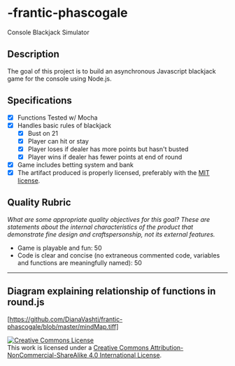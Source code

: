 # -frantic-phascogale
Console Blackjack Simulator

## Description

The goal of this project is to build an asynchronous Javascript blackjack game for the console using Node.js.

## Specifications
- [x] Functions Tested w/ Mocha
- [x] Handles basic rules of blackjack
   - [x] Bust on 21
   - [x] Player can hit or stay
   - [x] Player loses if dealer has more points but hasn't busted
   - [x] Player wins if dealer has fewer points at end of round
- [x] Game includes betting system and bank
- [X] The artifact produced is properly licensed, preferably with the [MIT license][mit-license].

## Quality Rubric

_What are some appropriate quality objectives for this goal? These are statements about the internal characteristics of the product that demonstrate fine design and craftspersonship, not its external features._

- Game is playable and fun: 50
- Code is clear and concise (no extraneous commented code, variables and functions are meaningfully named): 50

---
## Diagram explaining relationship of functions in round.js
[https://github.com/DianaVashti/frantic-phascogale/blob/master/mindMap.tiff]
<!-- LICENSE -->

<a rel="license" href="http://creativecommons.org/licenses/by-nc-sa/4.0/"><img alt="Creative Commons License" style="border-width:0" src="https://i.creativecommons.org/l/by-nc-sa/4.0/80x15.png" /></a>
<br />This work is licensed under a <a rel="license" href="http://creativecommons.org/licenses/by-nc-sa/4.0/">Creative Commons Attribution-NonCommercial-ShareAlike 4.0 International License</a>.

[mit-license]: https://opensource.org/licenses/MIT
